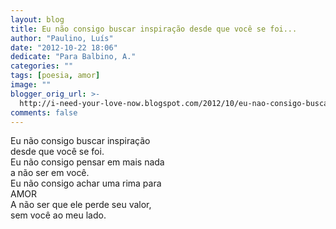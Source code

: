 ```yaml
---
layout: blog
title: Eu não consigo buscar inspiração desde que você se foi...
author: "Paulino, Luís"
date: "2012-10-22 18:06"
dedicate: "Para Balbino, A."
categories: ""
tags: [poesia, amor]
image: ""
blogger_orig_url: >-
  http://i-need-your-love-now.blogspot.com/2012/10/eu-nao-consigo-buscar-inspiracao-desde.html
comments: false
---
```


Eu não consigo buscar inspiração\
desde que você se foi.\
Eu não consigo pensar em mais nada\
a não ser em você.\
Eu não consigo achar uma rima para\
AMOR\
A não ser que ele perde seu valor,\
sem você ao meu lado.
